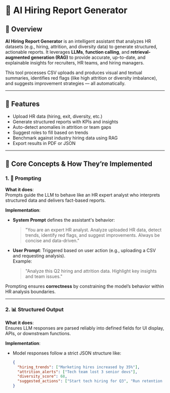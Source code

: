 # 🧠 AI Hiring Report Generator

## 📌 Overview

**AI Hiring Report Generator** is an intelligent assistant that analyzes HR datasets (e.g., hiring, attrition, and diversity data) to generate structured, actionable reports. It leverages **LLMs**, **function calling**, and **retrieval-augmented generation (RAG)** to provide accurate, up-to-date, and explainable insights for recruiters, HR teams, and hiring managers.

This tool processes CSV uploads and produces visual and textual summaries, identifies red flags (like high attrition or diversity imbalance), and suggests improvement strategies — all automatically.

---

## 🚀 Features

- Upload HR data (hiring, exit, diversity, etc.)
- Generate structured reports with KPIs and insights
- Auto-detect anomalies in attrition or team gaps
- Suggest roles to fill based on trends
- Benchmark against industry hiring data using RAG
- Export results in PDF or JSON

---

## 🧱 Core Concepts & How They’re Implemented

### 1. 🧠 Prompting

**What it does**:  
Prompts guide the LLM to behave like an HR expert analyst who interprets structured data and delivers fact-based reports.

**Implementation**:
- **System Prompt** defines the assistant's behavior:
  > "You are an expert HR analyst. Analyze uploaded HR data, detect trends, identify red flags, and suggest improvements. Always be concise and data-driven."
- **User Prompt**: Triggered based on user action (e.g., uploading a CSV and requesting analysis).  
  Example:
  > "Analyze this Q2 hiring and attrition data. Highlight key insights and team issues."

Prompting ensures **correctness** by constraining the model’s behavior within HR analysis boundaries.

---

### 2. 📊 Structured Output

**What it does**:  
Ensures LLM responses are parsed reliably into defined fields for UI display, APIs, or downstream functions.

**Implementation**:
- Model responses follow a strict JSON structure like:
  ```json
  {
    "hiring_trends": ["Marketing hires increased by 35%"],
    "attrition_alerts": ["Tech team lost 3 senior devs"],
    "diversity_score": 68,
    "suggested_actions": ["Start tech hiring for Q3", "Run retention survey"]
  }
